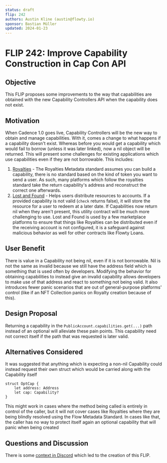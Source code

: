 ```yaml
---
status: draft
flip: 242
authors: Austin Kline (austin@flowty.io)
sponsor: Bastian Müller
updated: 2024-01-23
---
```


# FLIP 242: Improve Capability Construction in Cap Con API

## Objective

This FLIP proposes some improvements to the way that capabilities are obtained with the new Capability Controllers API when the capability does not exist.

## Motivation

When Cadence 1.0 goes live, Capability Controllers will be the new way to obtain and manage capabilities. With it, comes a change to what happens if a capability doesn't exist.
Whereas before you would get a capability which would fail to borrow (unless it was later linked), now a nil object will be returned. This will present some challenges for existing
applications which use capabilities even if they are not borrowable. This includes:

1. [Royalties](https://github.com/onflow/flow-nft/blob/master/contracts/MetadataViews.cdc#L303) - The Royalties Metadata standard assumes you can build a capability, there is no standard based on the kind of token you want to send a user. As such, many
platforms which follow the royalties standard take the return capability's address and reconstruct the correct one afterwards.
2. [Lost and Found](https://github.com/Flowtyio/lost-and-found/blob/main/contracts/LostAndFound.cdc#L720) - Helps users distribute resources to accounts. If a provided capability is not valid
(`check` returns false), it will store the resource for a user to redeem at a later date. If Capabilities now return nil when they aren't present, this utility contract will be much more challenging
to use. Lost and Found is used by a few marketplace platforms to ensure that things like Royalties can be distributed even if the receiving account is not configured, it is a safeguard against malicious
behavior as well for other contracts like Flowty Loans.

## User Benefit

There is value in a Capability not being nil, even if it is not borrowable. Nil is not the same as invalid because we still have the address field which is something that is used often by developers.
Modifying the behavior for obtaining capabilities to instead give an invalid capability allows developers to make use of that address and react to something not being valid. It also introduces fewer
panic scenarios that are out of general-purpose platforms' control (like if an NFT Collection panics on Royalty creation because of this). 

## Design Proposal

Returning a capability in the `PublicAccount.capabilities.get(...)` path instead of an optional will alleviate these pain points. This capability need not correct itself if the path that was
requested is later valid.

## Alternatives Considered

It was suggested that anything which is expecting a non-nil Capability could instead request their own struct which would be carried along with the Capability itself

```
struct OptCap {
    let address: Address
    let cap: Capability? 
}
```

This might work in cases where the method being called is entirely in control of the caller, but it will not cover cases like Royalties where they are being blindly resolved using the 
Flow Metadata Standard. In cases like that, the caller has no way to protect itself again an optional capability that will panic when being created

## Questions and Discussion

There is some [context in Discord](https://discord.com/channels/613813861610684416/621847426201944074/1194733333658218647) which led to the creation of this FLIP.